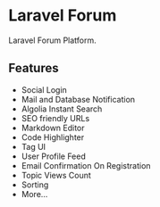 # Laravel Forum
Laravel Forum Platform.

## Features
- Social Login
- Mail and Database Notification
- Algolia Instant Search
- SEO friendly URLs
- Markdown Editor
- Code Highlighter
- Tag UI
- User Profile Feed
- Email Confirmation On Registration
- Topic Views Count
- Sorting
- More...
